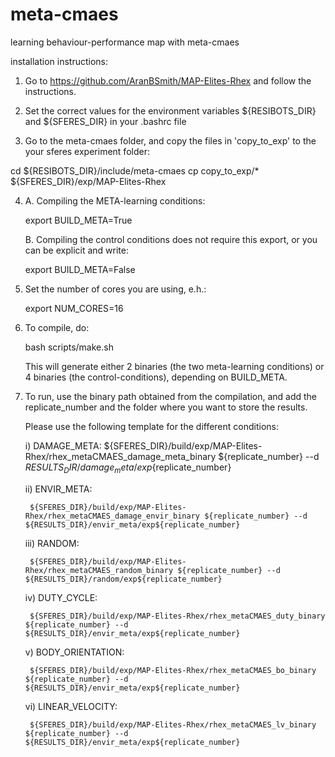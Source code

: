 # meta-cmaes
learning behaviour-performance map with meta-cmaes


installation instructions:

1. Go to https://github.com/AranBSmith/MAP-Elites-Rhex and follow the instructions.

2. Set the correct values for the environment variables ${RESIBOTS_DIR} and ${SFERES_DIR} in your .bashrc file

3. Go to the meta-cmaes folder, and copy the files in 'copy_to_exp' to the your sferes experiment folder:

cd ${RESIBOTS_DIR}/include/meta-cmaes
cp copy_to_exp/* ${SFERES_DIR}/exp/MAP-Elites-Rhex

4. A. Compiling the META-learning conditions:

    export BUILD_META=True

   B. Compiling the control conditions does not require this export, or you can be explicit and write:

    export BUILD_META=False 


5. Set the number of cores you are using, e.h.:

    export NUM_CORES=16

6. To compile, do:

    bash scripts/make.sh


   This will generate either 2 binaries (the two meta-learning conditions) or 4 binaries (the control-conditions), depending on BUILD_META.


7. To run, use the binary path obtained from the compilation, and add the replicate_number and the folder where you want to store the results.

   Please use the following template for the different conditions:

    i) DAMAGE_META:
        ${SFERES_DIR}/build/exp/MAP-Elites-Rhex/rhex_metaCMAES_damage_meta_binary ${replicate_number} --d ${RESULTS_DIR}/damage_meta/exp${replicate_number}

    ii) ENVIR_META:

        ${SFERES_DIR}/build/exp/MAP-Elites-Rhex/rhex_metaCMAES_damage_envir_binary ${replicate_number} --d ${RESULTS_DIR}/envir_meta/exp${replicate_number}
    

    iii) RANDOM:

        ${SFERES_DIR}/build/exp/MAP-Elites-Rhex/rhex_metaCMAES_random_binary ${replicate_number} --d ${RESULTS_DIR}/random/exp${replicate_number}

    iv) DUTY_CYCLE:

        ${SFERES_DIR}/build/exp/MAP-Elites-Rhex/rhex_metaCMAES_duty_binary ${replicate_number} --d ${RESULTS_DIR}/envir_meta/exp${replicate_number}

    
    v) BODY_ORIENTATION:

        ${SFERES_DIR}/build/exp/MAP-Elites-Rhex/rhex_metaCMAES_bo_binary ${replicate_number} --d ${RESULTS_DIR}/envir_meta/exp${replicate_number}

        
    vi) LINEAR_VELOCITY:

        ${SFERES_DIR}/build/exp/MAP-Elites-Rhex/rhex_metaCMAES_lv_binary ${replicate_number} --d ${RESULTS_DIR}/envir_meta/exp${replicate_number}